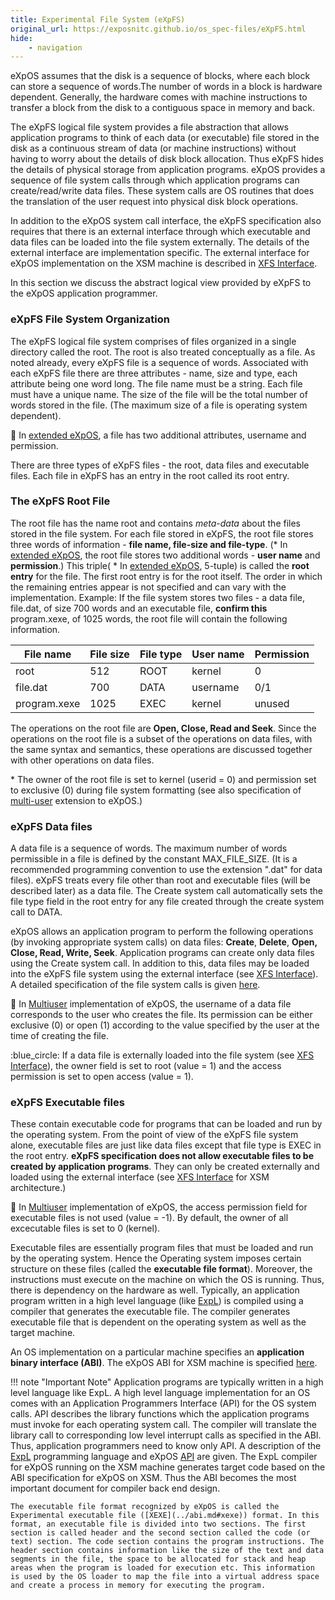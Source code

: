 ```yaml
---
title: Experimental File System (eXpFS)
original_url: https://exposnitc.github.io/os_spec-files/eXpFS.html
hide:
    - navigation
---
```


eXpOS assumes that the disk is a sequence of blocks, where each block can store a sequence of words.The number of words in a block is hardware dependent. Generally, the hardware comes with machine instructions to transfer a block from the disk to a contiguous space in memory and back.

The eXpFS logical file system provides a file abstraction that allows application programs to think of each data (or executable) file stored in the disk as a continuous stream of data (or machine instructions) without having to worry about the details of disk block allocation. Thus eXpFS hides the details of physical storage from application programs. eXpOS provides a sequence of file system calls through which application programs can create/read/write data files. These system calls are OS routines that does the translation of the user request into physical disk block operations.

In addition to the eXpOS system call interface, the eXpFS specification also requires that there is an external interface through which executable and data files can be loaded into the file system externally. The details of the external interface are implementation specific. The external interface for eXpOS implementation on the XSM machine is described in [XFS Interface](https://exposnitc.github.io/support_tools-files/xfs-interface.html).

In this section we discuss the abstract logical view provided by eXpFS to the eXpOS application programmer.


### eXpFS File System Organization

The eXpFS logical file system comprises of files organized in a single directory called the root. The root is also treated conceptually as a file. As noted already, every eXpFS file is a sequence of words. Associated with each eXpFS file there are three attributes - name, size and type, each attribute being one word long. The file name must be a string. Each file must have a unique name. The size of the file will be the total number of words stored in the file. (The maximum size of a file is operating system dependent).

:red_circle: In [extended eXpOS](multiuser.md), a file has two additional attributes, username and permission.

There are three types of eXpFS files - the root, data files and executable files. Each file in eXpFS has an entry in the root called its root entry.

### The eXpFS Root File
The root file has the name root and contains _meta-data_ about the files stored in the file system. For each file stored in eXpFS, the root file stores three words of information - **file name, file-size and file-type**. (\* In [extended eXpOS](multiuser.md), the root file stores two additional words - **user name** and **permission**.) This triple( \* In [extended eXpOS](multiuser.md), 5-tuple) is called the **root entry** for the file. The first root entry is for the root itself. The order in which the remaining entries appear is not specified and can vary with the implementation. Example: If the file system stores two files - a data file, file.dat, of size 700 words and an executable file, **confirm this** program.xexe, of 1025 words, the root file will contain the following information.

|File name|File size|File type|User name|Permission|
|--- |--- |--- |--- |--- |
|root|512|ROOT|kernel|0|
|file.dat|700|DATA|username|0/1|
|program.xexe|1025|EXEC|kernel|unused|


The operations on the root file are **Open, Close, Read and Seek**. Since the operations on the root file is a subset of the operations on data files, with the same syntax and semantics, these operations are discussed together with other operations on data files.

\* The owner of the root file is set to kernel (userid = 0) and permission set to exclusive (0) during file system formatting (see also specification of [multi-user](multiuser.md) extension to eXpOS.)

### eXpFS Data files
A data file is a sequence of words. The maximum number of words permissible in a file is defined by the constant MAX\_FILE\_SIZE. (It is a recommended programming convention to use the extension ".dat" for data files). eXpFS treats every file other than root and executable files (will be described later) as a data file. The Create system call automatically sets the file type field in the root entry for any file created through the create system call to DATA.

eXpOS allows an application program to perform the following operations (by invoking appropriate system calls) on data files: **Create**, **Delete**, **Open, Close, Read, Write, Seek**. Application programs can create only data files using the Create system call. In addition to this, data files may be loaded into the eXpFS file system using the external interface (see [XFS Interface](../support-tools/xfs-interface.md)). A detailed specification of the file system calls is given [here](systemcallinterface.md).

:red_circle: In [Multiuser](multiuser.md) implementation of eXpOS, the username of a data file corresponds to the user who creates the file. Its permission can be either exclusive (0) or open (1) according to the value specified by the user at the time of creating the file.

:blue_circle: If a data file is externally loaded into the file system (see [XFS Interface](../support-tools/xfs-interface.md)), the owner field is set to root (value = 1) and the access permission is set to open access (value = 1).


### eXpFS Executable files
These contain executable code for programs that can be loaded and run by the operating system. From the point of view of the eXpFS file system alone, executable files are just like data files except that file type is EXEC in the root entry. **eXpFS specification does not allow executable files to be created by application programs**. They can only be created externally and loaded using the external interface (see [XFS Interface](../support-tools/xfs-interface.md) for XSM architecture.)

:red_circle: In [Multiuser](multiuser.md) implementation of eXpOS, the access permission field for executable files is not used (value = -1). By default, the owner of all excecutable files is set to 0 (kernel).

Executable files are essentially program files that must be loaded and run by the operating system. Hence the Operating system imposes certain structure on these files (called the **executable file format**). Moreover, the instructions must execute on the machine on which the OS is running. Thus, there is dependency on the hardware as well. Typically, an application program written in a high level language (like [ExpL](../support-tools/expl.md)) is compiled using a compiler that generates the executable file. The compiler generates executable file that is dependent on the operating system as well as the target machine.

An OS implementation on a particular machine specifies an **application binary interface (ABI)**. The eXpOS ABI for XSM machine is specified [here](../abi.md).

!!! note "Important Note"
    Application programs are typically written in a high level language like ExpL. A high level language implementation for an OS comes with an Application Programmers Interface (API) for the OS system calls. API describes the library functions which the application programs must invoke for each operating system call. The compiler will translate the library call to corresponding low level interrupt calls as specified in the ABI. Thus, application programmers need to know only API. A description of the [ExpL](../support-tools/expl.md) programming language and eXpOS [API](../os-design/index.md) are given. The ExpL compiler for eXpOS running on the XSM machine generates target code based on the ABI specification for eXpOS on XSM. Thus the ABI becomes the most important document for compiler back end design.

    The executable file format recognized by eXpOS is called the Experimental executable file ([XEXE](../abi.md#xexe)) format. In this format, an executable file is divided into two sections. The first section is called header and the second section called the code (or text) section. The code section contains the program instructions. The header section contains information like the size of the text and data segments in the file, the space to be allocated for stack and heap areas when the program is loaded for execution etc. This information is used by the OS loader to map the file into a virtual address space and create a process in memory for executing the program.